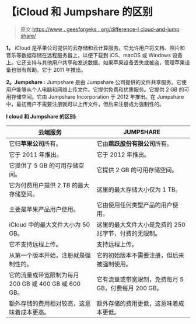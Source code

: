 # 【iCloud 和 Jumpshare 的区别

> 原文:[https://www . geesforgeks . org/difference-I cloud-and-jump share/](https://www.geeksforgeeks.org/difference-between-icloud-and-jumpshare/)

**1。**
iCloud 是苹果公司提供的云存储和云计算服务。它允许用户将文档、照片和音乐等数据存储在远程服务器上，以便下载到 iOS、macOS 或 Windows 设备上。它还支持与其他用户共享和发送数据。如果苹果设备丢失或被盗，管理苹果设备也很有帮助。它于 2011 年推出。

**2。Jumpshare :**
Jumpshare 是由 Jumpshare 公司提供的文件共享服务。它使用户能够从个人电脑和网络上传文件。它提供免费和优质服务。它提供 2 GB 的可用存储空间。它由 Jumpshare Incorporation 于 2012 年推出。在 Jumpshare 中，最初用户不需要注册就可以上传文件，但后来注册成为强制性的。

**I cloud 和 Jumpshare 的区别:**

<center>

| 云端服务 | JUMPSHARE |
| --- | --- |
| 它归**苹果公司**所有。 | 它由**跳跃股份有限公司**所有。 |
| 它于 2011 年推出。 | 它于 2012 年推出。 |
| 它提供了 5 GB 的可用存储空间。 | 它提供 2 GB 的可用存储空间。 |
| 它为付费用户提供 2 TB 的最大存储空间。 | 这里的最大存储大小仅为 1 TB。 |
| 主要是苹果产品用户使用。 | 它由使用任何类型产品的用户使用。 |
| iCloud 中的最大文件大小为 50 GB。 | 这里的最大文件大小是免费的 250 兆字节，付费的无限制。 |
| 它不支持远程上传。 | 支持远程上传。 |
| 从第一个版本开始，注册就是强制性的。 | 它的初始版本不需要注册，但后来被强制使用。 |
| 它的流量或带宽限制为每月 200 GB 或 400 GB 或 600 GB。 | 它有流量或带宽限制，免费每月 5 GB，付费每月 200 GB。 |
| 额外存储的费用相对较高，这意味着成本更高。 | 额外存储的费用更低，这意味着成本更低。 |

</center>